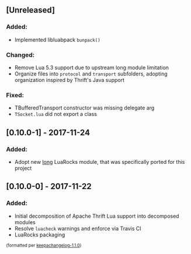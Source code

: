 ## [Unreleased]
### Added:
- Implemented libluabpack `bunpack()`

### Changed:
- Remove Lua 5.3 support due to upstream long module limitation
- Organize files into `protocol` and `transport` subfolders, adopting organization inspired by Thrift's Java support

### Fixed:
- TBufferedTransport constructor was missing delegate arg
- `TSocket.lua` did not export a class

## [0.10.0-1] - 2017-11-24
### Added:
- Adopt new [long](https://luarocks.org/modules/drauschenbach/long) LuaRocks module, that was specifically ported for this project

## [0.10.0-0] - 2017-11-22
### Added:
- Initial decomposition of Apache Thrift Lua support into decomposed modules
- Resolve `luacheck` warnings and enforce via Travis CI
- LuaRocks packaging

<small>(formatted per [keepachangelog-1.1.0](http://keepachangelog.com/en/1.0.0/))</small>
